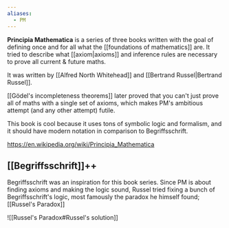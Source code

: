 ```yaml
---
aliases:
  - PM
---
```

**Principia Mathematica** is a series of three books written with the goal of defining once and for all what the [[foundations of mathematics]] are.
It tried to describe what [[axiom|axioms]] and inference rules are necessary to prove all current & future maths.

It was written by [[Alfred North Whitehead]] and [[Bertrand Russel|Bertrand Russel]].

[[Gödel's incompleteness theorems]] later proved that you can't just prove all of maths with a single set of axioms, which makes PM's ambitious attempt (and any other attempt) futile.

This book is cool because it uses tons of symbolic logic and formalism, and it should have modern notation in comparison to Begriffsschrift.

https://en.wikipedia.org/wiki/Principia_Mathematica

## [[Begriffsschrift]]++

Begriffsschrift was an inspiration for this book series.
Since PM is about finding axioms and making the logic sound, Russel tried fixing a bunch of Begriffsschrift's logic, most famously the paradox he himself found; [[Russel's Paradox]]

![[Russel's Paradox#Russel's solution]]